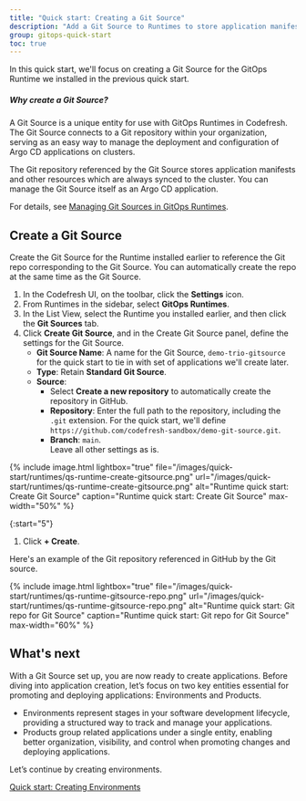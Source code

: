 ```yaml
---
title: "Quick start: Creating a Git Source"
description: "Add a Git Source to Runtimes to store application manifests"
group: gitops-quick-start
toc: true
---
```


In this quick start, we'll focus on creating a Git Source for the GitOps Runtime we installed in the previous quick start. 

##### Why create a Git Source?
A Git Source is a unique entity for use with GitOps Runtimes in Codefresh.  
The Git Source connects to a Git repository within your organization, serving as an easy way to manage the deployment and configuration of Argo CD applications on clusters.  

The Git repository referenced by the Git Source stores application manifests and other resources which are always synced to the cluster. You can manage the Git Source itself as an Argo CD application.

For details, see [Managing Git Sources in GitOps Runtimes]({{site.baseurl}}/docs/gitops-quick-start/products/). 



## Create a Git Source
Create the Git Source for the Runtime installed earlier to reference the Git repo corresponding to the Git Source. 
You can automatically create the repo at the same time as the Git Source.

1. In the Codefresh UI, on the toolbar, click the **Settings** icon.
1. From Runtimes in the sidebar, select **GitOps Runtimes**.
1. In the List View, select the Runtime you installed earlier, and then click the **Git Sources** tab.  
1. Click **Create Git Source**, and in the Create Git Source panel, define the settings for the Git Source.  
    * **Git Source Name**: A name for the Git Source, `demo-trio-gitsource` for the quick start to tie in with set of applications we'll create later.
    * **Type**: Retain **Standard Git Source**.
    * **Source**: 
      * Select **Create a new repository** to automatically create the repository in GitHub.
      * **Repository**: Enter the full path to the repository, including the `.git` extension. For the quick start, we'll define `https://github.com/codefresh-sandbox/demo-git-source.git`.
      * **Branch**: `main`.  
  Leave all other settings as is.



  {% include 
	image.html 
	lightbox="true" 
	file="/images/quick-start/runtimes/qs-runtime-create-gitsource.png" 
	url="/images/quick-start/runtimes/qs-runtime-create-gitsource.png" 
	alt="Runtime quick start: Create Git Source" 
	caption="Runtime quick start: Create Git Source"
    max-width="50%" 
%}


{:start="5"}
1. Click **+ Create**.

Here's an example of the Git repository referenced in GitHub by the Git source.

  {% include 
	image.html 
	lightbox="true" 
	file="/images/quick-start/runtimes/qs-runtime-gitsource-repo.png" 
	url="/images/quick-start/runtimes/qs-runtime-gitsource-repo.png" 
	alt="Runtime quick start: Git repo for Git Source" 
	caption="Runtime quick start: Git repo for Git Source"
    max-width="60%" 
%}

## What's next
With a Git Source set up, you are now ready to create applications. Before diving into application creation, let’s focus on two key entities essential for promoting and deploying applications: Environments and Products.

* Environments represent stages in your software development lifecycle, providing a structured way to track and manage your applications.
* Products group related applications under a single entity, enabling better organization, visibility, and control when promoting changes and deploying applications.

Let’s continue by creating environments.

[Quick start: Creating Environments]({{site.baseurl}}/docs/gitops-quick-start/products/quick-start-gitops-environments/)

